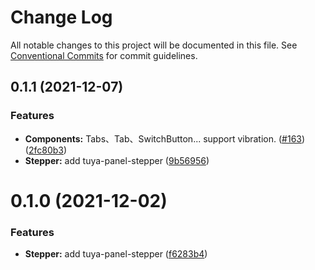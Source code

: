 # Change Log

All notable changes to this project will be documented in this file.
See [Conventional Commits](https://conventionalcommits.org) for commit guidelines.

## 0.1.1 (2021-12-07)


### Features

* **Components:** Tabs、Tab、SwitchButton... support vibration. ([#163](https://github.com/tuya/tuya-panel-kit/issues/163)) ([2fc80b3](https://github.com/tuya/tuya-panel-kit/commit/2fc80b3924890e9f5076475472ac5d5b41f17f33))
* **Stepper:** add tuya-panel-stepper ([9b56956](https://github.com/tuya/tuya-panel-kit/commit/9b5695673dd56e51c85270c80fd66cebff395567))





# 0.1.0 (2021-12-02)


### Features

* **Stepper:** add tuya-panel-stepper ([f6283b4](https://github.com/tuya/tuya-panel-kit/commit/f6283b4ace283dab309cb7ef4a7aced64a17ee42))
